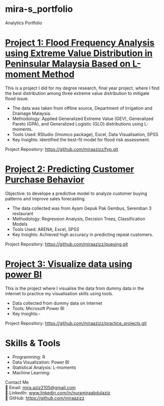# mira-s_portfolio
Analytics Portfolio 

# [Project 1: Flood Frequency Analysis using Extreme Value Distribution in Peninsular Malaysia Based on L-moment Method](https://github.com/miraazizz/fyp.git)
This is a project I did for my degree research, final year project, where I find the best distribution among three extreme value distribution to mitigate flood issue.

* The data was taken from offline source, Department of Irrigation and Drainage Malaysia.
* Methodology: Applied Generalized Extreme Value (GEV), Generalized Pareto (GPA), and Generalized Logistic (GLO) distributions using L-moments.
* Tools Used: RStudio (lmomco package), Excel, Data Visualisation, SPSS
* Key Insights: Identified the best-fit model for flood risk assessment.

Project Repository: https://github.com/miraazizz/fyp.git

# [Project 2: Predicting Customer Purchase Behavior](https://github.com/miraazizz/queuing.git)
Objective: to develope a predictive model to analyze customer buying patterns and improve sales forecasting.

* The data collected was from Ayam Gepuk Pak Gembus, Seremban 3 restaurant
* Methodology: Regression Analysis, Decision Trees, Classification Models
* Tools Used: ARENA, Excel, SPSS
* Key Insights: Achieved high accuracy in predicting repeat customers.

Project Repository: https://github.com/miraazizz/queuing.git

# [Project 3: Visualize data using power BI](https://github.com/miraazizz/practice_projects.git)
This is the project where I visualise the data from dummy data in the internet to practice my visualisation skills using tools.

* Data collected from dummy data on Internet
* Tools: Microsoft Power BI
* Key Insights:-

Project Repository: https://github.com/miraazizz/practice_projects.git

# Skills & Tools
* Programming: R
* Data Visualization: Power BI
* Statistical Analysis: L-moments
* Machine Learning: 

Contact Me \
📧 Email: mira.aziz2105@gmail.com \
🔗 LinkedIn: www.linkedin.com/in/nuramiraabdulaziz  \
📂 GitHub: https://github.com/miraazizz





